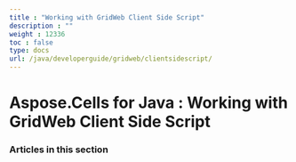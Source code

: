 ```yaml
---
title : "Working with GridWeb Client Side Script" 
description : "" 
weight : 12336 
toc : false
type: docs
url: /java/developerguide/gridweb/clientsidescript/
---
```


# Aspose.Cells for Java : Working with GridWeb Client Side Script


### Articles in this section

           

